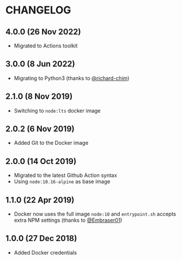 # CHANGELOG

## 4.0.0 (26 Nov 2022)

- Migrated to Actions toolkit

## 3.0.0 (8 Jun 2022)

- Migrating to Python3 (thanks to [@richard-chim](https://github.com/richard-chim))

## 2.1.0 (8 Nov 2019)

- Switching to `node:lts` docker image

## 2.0.2 (6 Nov 2019)

- Added Git to the Docker image

## 2.0.0 (14 Oct 2019)

- Migrated to the latest Github Action syntax
- Using `node:10.16-alpine` as base image

## 1.1.0 (22 Apr 2019)

- Docker now uses the full image `node:10` and `entrypoint.sh` accepts extra NPM settings (thanks to [@Embraser01](https://github.com/Embraser01))

## 1.0.0 (27 Dec 2018)

- Added Docker credentials
